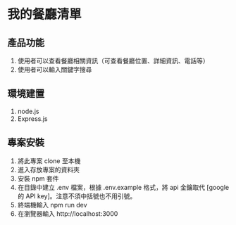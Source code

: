 # 我的餐廳清單

## 產品功能
1. 使用者可以查看餐廳相關資訊（可查看餐廳位置、詳細資訊、電話等）
2. 使用者可以輸入關鍵字搜尋

## 環境建置
1. node.js
2. Express.js

## 專案安裝
1. 將此專案 clone 至本機
2. 進入存放專案的資料夾
3. 安裝 npm 套件
4. 在目錄中建立 .env 檔案，根據 .env.example 格式，將 api 金鑰取代 [google 的 API key]。注意不須中括號也不用引號。
5. 終端機輸入 npm run dev
6. 在瀏覽器輸入 http://localhost:3000 
